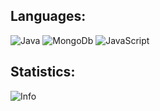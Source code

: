
## Languages:
![Java](https://img.shields.io/badge/-Java-5463453?style=for-the-badge&logoColor=E9D54D)
![MongoDb](https://img.shields.io/badge/-MongoDb-324252?style=for-the-badge&logo=MongoDb&logoColor=E9D54D)
![JavaScript](https://img.shields.io/badge/-JavaScript-914252?style=for-the-badge&logo=JavaScript&logoColor=E9D54D)

## Statistics:

![Info](https://github-readme-stats.vercel.app/api?username=toper9636&show_icons=true&theme=dracula)
